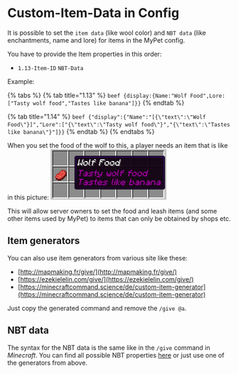 # Custom-Item-Data in Config

It is possible to set the `item data` \(like wool color\) and `NBT data` \(like enchantments, name and lore\) for items in the MyPet config.

You have to provide the Item properties in this order:

* `1.13-Item-ID` `NBT-Data`

Example:

{% tabs %}
{% tab title="1.13" %}
`beef {display:{Name:"Wolf Food",Lore:["Tasty wolf food","Tastes like banana"]}}`
{% endtab %}

{% tab title="1.14" %}
`beef {"display":{"Name":"[{\"text\":\"Wolf Food\"}]","Lore":["{\"text\":\"Tasty wolf food\"}","{\"text\":\"Tastes like banana\"}"]}}`
{% endtab %}
{% endtabs %}

When you set the food of the wolf to this, a player needs an item that is like in this picture: ![Custom-Item-Example](../../.gitbook/assets/configitem.png) 

This will allow server owners to set the food and leash items \(and some other items used by MyPet\) to items that can only be obtained by shops etc.

## Item generators

You can also use item generators from various site like these:

* [http://mapmaking.fr/give/](http://mapmaking.fr/give/)
* [https://ezekielelin.com/give/](https://ezekielelin.com/give/)
* [https://minecraftcommand.science/de/custom-item-generator](https://minecraftcommand.science/de/custom-item-generator)

Just copy the generated command and remove the `/give @a`.

## NBT data

The syntax for the NBT data is the same like in the `/give` command in _Minecraft_. You can find all possible NBT properties [here](http://www.minecraftwiki.net/wiki/Player.dat_Format#Item_structure) or just use one of the generators from above.

